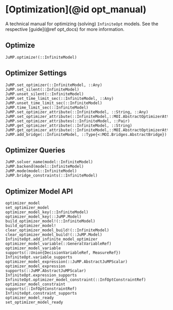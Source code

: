 # [Optimization](@id opt_manual)
A technical manual for optimizing (solving) `InfiniteOpt` models. See the 
respective [guide](@ref opt_docs) for more information.

## Optimize
```@docs
JuMP.optimize!(::InfiniteModel)
```

## Optimizer Settings
```@docs
JuMP.set_optimizer(::InfiniteModel, ::Any)
JuMP.set_silent(::InfiniteModel)
JuMP.unset_silent(::InfiniteModel)
JuMP.set_time_limit_sec(::InfiniteModel, ::Any)
JuMP.unset_time_limit_sec(::InfiniteModel)
JuMP.time_limit_sec(::InfiniteModel)
JuMP.set_optimizer_attribute(::InfiniteModel, ::String, ::Any)
JuMP.set_optimizer_attribute(::InfiniteModel,::MOI.AbstractOptimizerAttribute,::Any)
JuMP.set_optimizer_attributes(::InfiniteModel, ::Pair)
JuMP.get_optimizer_attribute(::InfiniteModel, ::String)
JuMP.get_optimizer_attribute(::InfiniteModel,::MOI.AbstractOptimizerAttribute)
JuMP.add_bridge(::InfiniteModel, ::Type{<:MOI.Bridges.AbstractBridge})
```

## Optimizer Queries
```@docs
JuMP.solver_name(model::InfiniteModel)
JuMP.backend(model::InfiniteModel)
JuMP.mode(model::InfiniteModel)
JuMP.bridge_constraints(::InfiniteModel)
```

## Optimizer Model API 
```@docs
optimizer_model
set_optimizer_model
optimizer_model_key(::InfiniteModel)
optimizer_model_key(::JuMP.Model)
build_optimizer_model!(::InfiniteModel)
build_optimizer_model!
clear_optimizer_model_build!(::InfiniteModel)
clear_optimizer_model_build!(::JuMP.Model)
InfiniteOpt.add_infinite_model_optimizer
optimizer_model_variable(::GeneralVariableRef)
optimizer_model_variable
supports(::Union{DecisionVariableRef, MeasureRef})
InfiniteOpt.variable_supports
optimizer_model_expression(::JuMP.AbstractJuMPScalar)
optimizer_model_expression
supports(::JuMP.AbstractJuMPScalar)
InfiniteOpt.expression_supports
InfiniteOpt.optimizer_model_constraint(::InfOptConstraintRef)
optimizer_model_constraint
supports(::InfOptConstraintRef)
InfiniteOpt.constraint_supports
optimizer_model_ready
set_optimizer_model_ready
```
